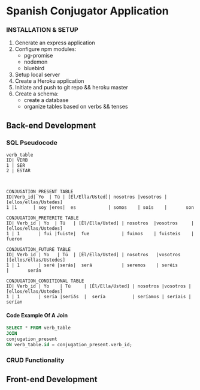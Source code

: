 # Spanish Conjugator Application

### INSTALLATION & SETUP 

1. Generate an express application
2. Configure npm modules: 
	- pg-promise
	- nodemon
	- bluebird
3. Setup local server
4. Create a Heroku application
5. Initiate and push to git repo && heroku master
6. Create a schema:
	- create a database
	- organize tables based on verbs && tenses

## Back-end Development

### SQL Pseudocode

	verb_table
	ID| VERB
	1 |	SER       
	2 |	ESTAR   
	
	
	
	CONJUGATION_PRESENT TABLE
	ID|Verb_id| Yo  | Tú | [Él/Ella/Usted]| nosotros |vosotros |[ellos/ellas/Ustedes]
	1 |1      | soy |eres|	es            | somos    | sois    |       son
	
	CONJUGATION_PRETERITE TABLE
	ID| Verb_id | Yo  | Tú   | [Él/Ella/Usted] | nosotros  |vosotros     |[ellos/ellas/Ustedes]
	1 |	1       | fui |fuiste|	fue            | fuimos    | fuisteis    |       fueron
	
	CONJUGATION_FUTURE TABLE
	ID| Verb_id | Yo   | Tú  | [Él/Ella/Usted] | nosotros   |vosotros     |[ellos/ellas/Ustedes]
	1 |	1       | seré |serás|	será           | seremos    | seréis      |       serán
	
	CONJUGATION_CONDITIONAL TABLE
	ID| Verb_id | Yo    | Tú     | [Él/Ella/Usted] | nosotros |vosotros |[ellos/ellas/Ustedes]
	1 |	1       | sería |seriás  |	sería          | seríamos | seríais |     serían

#### Code Example Of A Join
``` SQL
SELECT * FROM verb_table
JOIN
conjugation_present
ON verb_table.id = conjugation_present.verb_id;

```
### CRUD Functionality 

## Front-end Development





